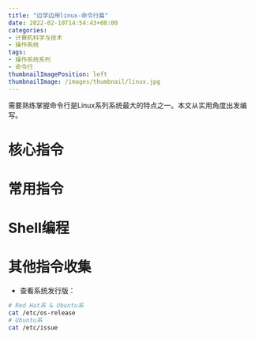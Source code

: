 ```yaml
---
title: "边学边用linux-命令行篇"
date: 2022-02-10T14:54:43+08:00
categories:
- 计算机科学与技术
- 操作系统
tags:
- 操作系统系列
- 命令行
thumbnailImagePosition: left
thumbnailImage: /images/thumbnail/linux.jpg
---
```

需要熟练掌握命令行是Linux系列系统最大的特点之一。本文从实用角度出发编写。
<!--more-->
# 核心指令
# 常用指令
# Shell编程
# 其他指令收集
- 查看系统发行版：
```bash
# Red Hat系 & Ubuntu系
cat /etc/os-release
# Ubuntu系
cat /etc/issue
```